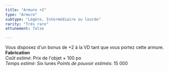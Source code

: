 ```yaml
---
title: "Armure +2"
type: "Armure"
subtype: "Légère, Intermédiaire ou lourde"
rarity: "Très rare"
attunement: false

---
```

Vous disposez d'un bonus de +2 à la VD tant que vous portez cette armure.  
**Fabrication**  
*Coût estimé*: Prix de l'objet × 100 po  
*Temps estimé*: Six lunes
*Points de pouvoir estimés*: 15 000  
